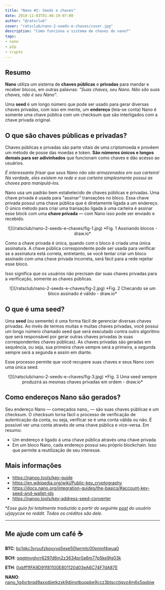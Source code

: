 ```yaml
---
title: "Nano #2: Seeds e chaves"
date: 2019-11-03T01:46:19-07:00
author: "@ratsclub"
cover: "ratsclub/nano-2-seeds-e-chaves/cover.jpg"
description: "Como funciona o sistema de chaves do nano?"
tags:
- nano
- p2p
- crypto
---
```


## Resumo

**Nano** utiliza um sistema de **chaves públicas** e **privadas** para mandar e receber blocos, em outras palavras: *"Suas chaves, seu Nano. Não são suas chaves, não é seu Nano"*.

Uma **seed** é um longo número que pode ser usado para gerar diversas chaves privadas, com isso em mente, um **endereço** (leia-se conta) Nano é somente uma chave pública com um checksum que são interligados com a chave privada original.


## O que são chaves públicas e privadas?

Chaves públicas e privadas são parte vitais de uma criptomoeda e provêem um método de posse das moedas e token. **São números únicos e longos demais para ser adivinhados** que funcionam como chaves e dão acesso ao usuários.

*É interessante frisar que seus Nano não são armazenados em sua carteira! Na verdade, eles existem na rede e sua carteira simplesmente possui as chaves para manipulá-los.*

Nano usa um padrão bem estabelecido de chaves públicas e privadas. Uma chave privada é usada para "assinar" transações no bloco. Essa chave privada possui uma chave pública que é diretamente ligada a um endereço. O único método para criar uma transação ligada à uma carteira é assinar esse block com uma **chave privada** — com Nano isso pode ser enviado e recebido.

<center>
![](/ratsclub/nano-2-seeds-e-chaves/fig-1.jpg)
*Fig. 1 Assinando blocos - draw.io*
</center>

Como a chave privada é única, quando com o bloco é criada uma única assinatura. A chave pública correspondente pode ser usada para verificar se a assinatura está correta, entretanto, se você tentar criar um bloco assinado com uma chave privada incorreta, será fácil para a rede rejeitar esse bloco.

Isso significa que os usuários não precisam dar suas chaves privadas para a verificação, somente as chaves públicas.

<center>
![](/ratsclub/nano-2-seeds-e-chaves/fig-2.jpg)
*Fig. 2 Checando se um bloco assinado é válido - draw.io*
</center>

## O que é uma seed?

Uma **seed** (ou semente) é uma forma fácil de gerenciar diversas chaves privadas. Ao invés de termos muitas e muitas chaves privadas, você possui um longo número chamado seed que será executado contra outro algorítmo que será responsável por gerar outras chaves privadas (e suas correspondentes chaves públicas). As chaves privadas são geradas em sequência, ou seja, sua primeira chave sempre será a primeira, a segunda sempre será a segunda e assim em diante.

Esse processo permite que você recupere suas chaves e seus Nano com uma única seed.

<center>
![](/ratsclub/nano-2-seeds-e-chaves/fig-3.jpg)
*Fig. 3 Uma seed sempre produzirá as mesmas chaves privadas em ordem - draw.io*
</center>

## Como endereços Nano são gerados?

Seu endereço Nano — começados nano_ — são suas chaves públicas e um checksum. O checksum torna fácil o processo de verificação de autenticação da conta, ou seja, verificar se é uma conta válida ou não. É possível ver uma conta através de uma chave pública e vice-versa. Em resumo:

- Um endereço é ligado à uma chave pública através uma chave privada
- Em um bloco Nano, cada endereço possui seu próprio blockchain. Isso que permite a reutilização de seu interesse.

## Mais informações

- https://nanoo.tools/key-guide
- https://en.wikipedia.org/wiki/Public-key_cryptography
- https://docs.nano.org/integration-guides/the-basics/#account-key-seed-and-wallet-ids
- https://nanoo.tools/key-address-seed-converter

**Esse guia foi totalmente traduzido a partir do seguinte [post](https://amp-reddit-com.cdn.ampproject.org/c/s/amp.reddit.com/r/nanocurrency/comments/aoe0me/nano_how_1_seeds_and_keys/) do usuário u/jayycox no reddit. Todos os créditos são dele.*

---

## Me ajude com um café ☕

**BTC**: [bc1qkc3yruufzkqxyvq5exe50lwrmtc00pmnf4wua0](bitcoin:bc1qkc3yruufzkqxyvq5exe50lwrmtc00pmnf4wua0)

**BCH**: [qqgtmvglvrr6297d6m2z3634pr0a6m77p5ke9lg03k](bitcoincash:qqgtmvglvrr6297d6m2z3634pr0a6m77p5ke9lg03k)

**ETH**: [0xbff1fFA9D91f81100E801120d03eA6C74F7dA87E](ethereum:0xbff1fFA9D91f81100E801120d03eA6C74F7dA87E)

**NANO**: [nano_1g4xrbrqd9axxdjjetkzxk9djinotbuqpbe9ccz3btscctjqyz4m6s5qxbiw](nano:nano_1g4xrbrqd9axxdjjetkzxk9djinotbuqpbe9ccz3btscctjqyz4m6s5qxbiw)
